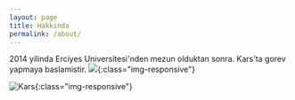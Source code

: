 ```yaml
---
layout: page
title: Hakkinda
permalink: /about/
---
```


2014 yilinda Erciyes Universitesi'nden mezun olduktan sonra. Kars'ta gorev yapmaya baslamistir. 
![](../auto-4.jpg){:class="img-responsive"}

![Kars](../auto-3.jpg){:class="img-responsive"}

